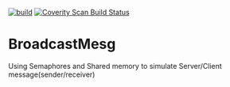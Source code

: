 [![build](https://img.shields.io/travis/seekaddo/BroadcastMesg.svg)](https://travis-ci.org/seekaddo/BroadcastMesg)
<a href="https://scan.coverity.com/projects/seekaddo-broadcastmesg">
  <img alt="Coverity Scan Build Status"
       src="https://img.shields.io/coverity/scan/14413.svg"/>
</a>

# BroadcastMesg
Using Semaphores and Shared memory to simulate Server/Client message(sender/receiver)
